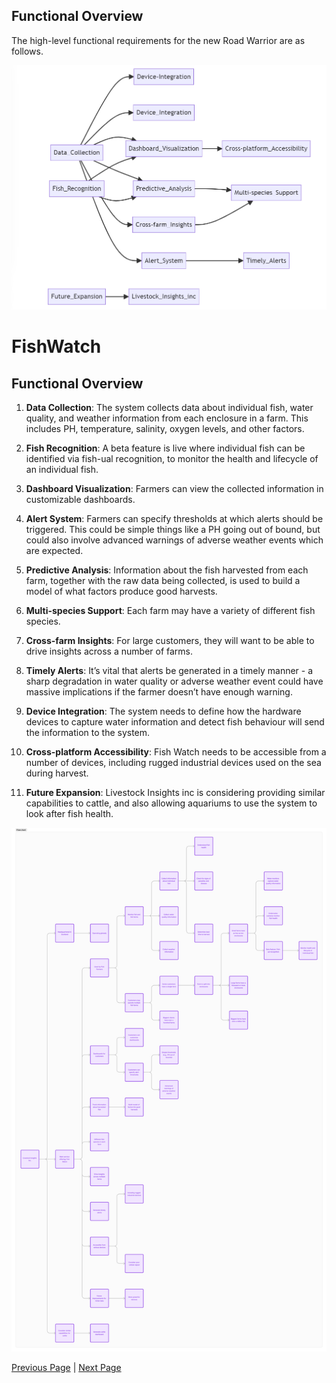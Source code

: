 ## Functional Overview

The high-level functional requirements for the new Road Warrior are as follows.

![Functional overview](../artifacts/FunctionalOverview.png)

# FishWatch

## Functional Overview

1. **Data Collection**: The system collects data about individual fish, water quality, and weather information from each enclosure in a farm. This includes PH, temperature, salinity, oxygen levels, and other factors.

2. **Fish Recognition**: A beta feature is live where individual fish can be identified via fish-ual recognition, to monitor the health and lifecycle of an individual fish.

3. **Dashboard Visualization**: Farmers can view the collected information in customizable dashboards.

4. **Alert System**: Farmers can specify thresholds at which alerts should be triggered. This could be simple things like a PH going out of bound, but could also involve advanced warnings of adverse weather events which are expected.

5. **Predictive Analysis**: Information about the fish harvested from each farm, together with the raw data being collected, is used to build a model of what factors produce good harvests.

6. **Multi-species Support**: Each farm may have a variety of different fish species.

7. **Cross-farm Insights**: For large customers, they will want to be able to drive insights across a number of farms.

8. **Timely Alerts**: It’s vital that alerts be generated in a timely manner - a sharp degradation in water quality or adverse weather event could have massive implications if the farmer doesn’t have enough warning.

9. **Device Integration**: The system needs to define how the hardware devices to capture water information and detect fish behaviour will send the information to the system.

10. **Cross-platform Accessibility**: Fish Watch needs to be accessible from a number of devices, including rugged industrial devices used on the sea during harvest.

11. **Future Expansion**: Livestock Insights inc is considering providing similar capabilities to cattle, and also allowing aquariums to use the system to look after fish health.

![Functional Flow](../artifacts/Flow_Chart.png)




[Previous Page](./DriversGoals.md) | [Next Page](../README.md#solution)
